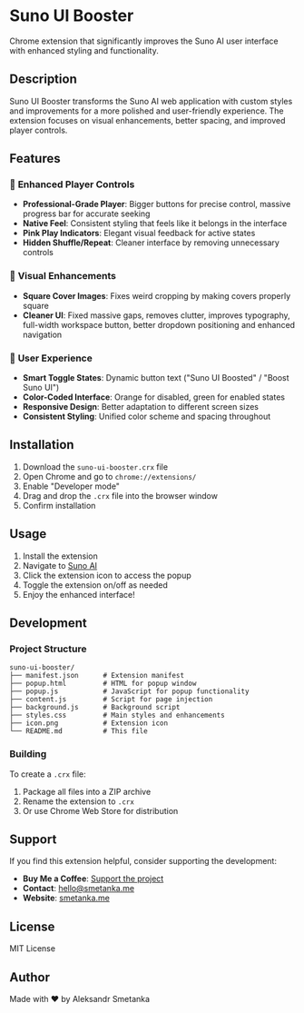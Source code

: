 # Suno UI Booster

Chrome extension that significantly improves the Suno AI user interface with enhanced styling and functionality.

## Description

Suno UI Booster transforms the Suno AI web application with custom styles and improvements for a more polished and user-friendly experience. The extension focuses on visual enhancements, better spacing, and improved player controls.

## Features

### 🎵 **Enhanced Player Controls**
- **Professional-Grade Player**: Bigger buttons for precise control, massive progress bar for accurate seeking
- **Native Feel**: Consistent styling that feels like it belongs in the interface
- **Pink Play Indicators**: Elegant visual feedback for active states
- **Hidden Shuffle/Repeat**: Cleaner interface by removing unnecessary controls

### 🎨 **Visual Enhancements**
- **Square Cover Images**: Fixes weird cropping by making covers properly square
- **Cleaner UI**: Fixed massive gaps, removes clutter, improves typography, full-width workspace button, better dropdown positioning and enhanced navigation

### 📱 **User Experience**
- **Smart Toggle States**: Dynamic button text ("Suno UI Boosted" / "Boost Suno UI")
- **Color-Coded Interface**: Orange for disabled, green for enabled states
- **Responsive Design**: Better adaptation to different screen sizes
- **Consistent Styling**: Unified color scheme and spacing throughout

## Installation

1. Download the `suno-ui-booster.crx` file
2. Open Chrome and go to `chrome://extensions/`
3. Enable "Developer mode"
4. Drag and drop the `.crx` file into the browser window
5. Confirm installation

## Usage

1. Install the extension
2. Navigate to [Suno AI](https://suno.ai)
3. Click the extension icon to access the popup
4. Toggle the extension on/off as needed
5. Enjoy the enhanced interface!

## Development

### Project Structure

```
suno-ui-booster/
├── manifest.json      # Extension manifest
├── popup.html         # HTML for popup window
├── popup.js           # JavaScript for popup functionality
├── content.js         # Script for page injection
├── background.js      # Background script
├── styles.css         # Main styles and enhancements
├── icon.png           # Extension icon
└── README.md          # This file
```

### Building

To create a `.crx` file:

1. Package all files into a ZIP archive
2. Rename the extension to `.crx`
3. Or use Chrome Web Store for distribution

## Support

If you find this extension helpful, consider supporting the development:

- **Buy Me a Coffee**: [Support the project](https://www.buymeacoffee.com/asmetanka)
- **Contact**: hello@smetanka.me
- **Website**: [smetanka.me](https://smetanka.me)

## License

MIT License

## Author

Made with ❤️ by Aleksandr Smetanka 